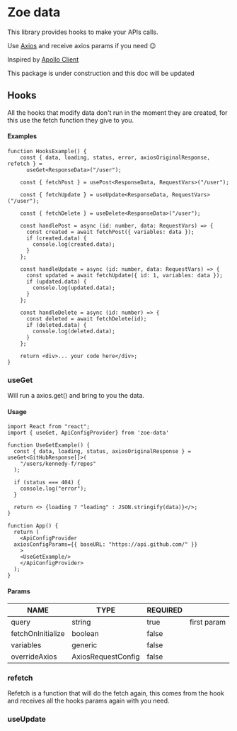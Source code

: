 

# Zoe data

This library provides hooks to make your APIs calls. 

Use [Axios](https://axios-http.com/) and receive axios params if you need 😉 

Inspired by [Apollo Client](https://www.apollographql.com/docs/react/)


This package is under construction and this doc will be updated

## Hooks

All the hooks that modify data don't run in the moment they are created, for this use the fetch function they give to you. 

#### Examples

```
function HooksExample() { 
	const { data, loading, status, error, axiosOriginalResponse, refetch } =  
	  useGet<ResponseData>("/user");  
	  
	const { fetchPost } = usePost<ResponseData, RequestVars>("/user");  
	  
	const { fetchUpdate } = useUpdate<ResponseData, RequestVars>("/user");  
	  
	const { fetchDelete } = useDelete<ResponseData>("/user");  
	  
	const handlePost = async (id: number, data: RequestVars) => {  
	  const created = await fetchPost({ variables: data });  
	  if (created.data) {  
	    console.log(created.data);  
	  }  
	};  
	  
	const handleUpdate = async (id: number, data: RequestVars) => {  
	  const updated = await fetchUpdate({ id: 1, variables: data });  
	  if (updated.data) {  
	    console.log(updated.data);  
	  }  
	};  
	  
	const handleDelete = async (id: number) => {  
	  const deleted = await fetchDelete(id);  
	  if (deleted.data) {  
	    console.log(deleted.data);  
	  }  
	};  
	  
	return <div>... your code here</div>;
}

```

### useGet
Will run a axios.get() and bring to you the data.

#### Usage

    import React from "react";    
    import { useGet, ApiConfigProvider} from 'zoe-data'
    
    function UseGetExample() {  
      const { data, loading, status, axiosOriginalResponse } = useGet<GitHubResponse[]>(  
        "/users/kennedy-f/repos"  
      );  
      
      if (status === 404) {  
        console.log("error");  
      }  
      
      return <> {loading ? "loading" : JSON.stringify(data)}</>;  
    }  
    
    function App() {  
      return (  
        <ApiConfigProvider  
      axiosConfigParams={{ baseURL: "https://api.github.com/" }}  
        >
        <UseGetExample/>
        </ApiConfigProvider>  
      );  
    }


#### Params 
| NAME | TYPE | REQUIRED  | |
|--|--|--|--|
| query | string | true | first param 
| fetchOnInitialize | boolean | false | 
| variables | generic | false |
| overrideAxios | AxiosRequestConfig | false

### refetch

Refetch is a function that will do the fetch again, this comes from the hook and receives all the hooks params again with you need. 

### useUpdate


```

```
